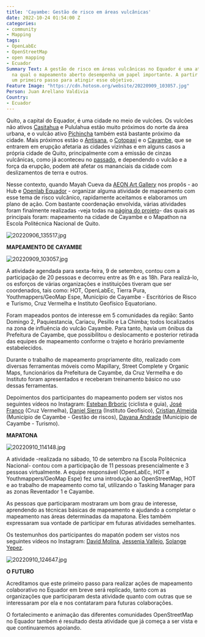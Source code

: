 ```yaml
---
title: 'Cayambe: Gestão de risco em áreas vulcânicas'
date: 2022-10-24 01:54:00 Z
categories:
- community
- Mapping
tags:
- OpenLabEc
- OpenStreetMap
- open mapping
- Ecuador
Summary Text: A gestão de risco em áreas vulcânicas no Equador é uma atividade necessária
  na qual o mapeamento aberto desempenha um papel importante. A partir do Hub demos
  um primeiro passo para atingir esse objetivo.
Feature Image: "https://cdn.hotosm.org/website/20220909_103057.jpg"
Person: Juan Arellano Valdivia
Country:
- Ecuador
---
```


Quito, a capital do Equador, é uma cidade no meio de vulcões. Os vulcões não ativos [Casitahua](https://es.wikipedia.org/wiki/Volc%C3%A1n_Casitagua) e Pululahua estão muito próximos do norte da área urbana, e o vulcão ativo [Pichincha](https://pt.wikipedia.org/wiki/Pichincha) também está bastante próximo da cidade. Mais próximos estão o [Antisana](https://pt.wikipedia.org/wiki/Antisana), o [Cotopaxi](https://pt.wikipedia.org/wiki/Cotopaxi) e o [Cayambe](https://pt.wikipedia.org/wiki/Cayambe_(vulc%C3%A3o)), que se entrarem em erupção afetaria as cidades vizinhas e em alguns casos a própria cidade de Quito, principalmente com a emissão de cinzas vulcânicas, como já aconteceu no [passado](https://journals.openedition.org/bifea/2290), e dependendo o vulcão e a força da erupção, podem até afetar os mananciais da cidade com deslizamentos de terra e outros.

Nesse contexto, quando Mayah Cueva da [AEON Art Gallery](https://www.instagram.com/aeongallery/?hl=es) nos propôs - ao Hub e [Openlab Equador](https://openlab.ec/) - organizar alguma atividade de mapeamento com esse tema de risco vulcânico, rapidamente aceitamos e elaboramos um plano de ação. Com bastante coordenação envolvida, várias atividades foram finalmente realizadas -veja todas na [página do projeto](https://stories.hotosm.org/mapeamento-de-vulcoes-no-equador/index.html)- das quais as principais foram: mapeamento na cidade de Cayambe e o Mapathon na Escola Politécnica Nacional de Quito.

![20220906_135517.jpg](https://cdn.hotosm.org/website/20220906_135517.jpg)

**MAPEAMENTO DE CAYAMBE**

![20220909_103057.jpg](https://cdn.hotosm.org/website/20220909_103057.jpg)

A atividade agendada para sexta-feira, 9 de setembro, contou com a participação de 20 pessoas e decorreu entre as 9h e as 18h. Para realizá-lo, os esforços de várias organizações e instituições tiveram que ser coordenados, tais como: HOT, OpenLabEc, Tierra Pura, Youthmappers/GeoMap Espe, Município de Cayambe - Escritórios de Risco e Turismo, Cruz Vermelha e Instituto Geofísico Equatoriano.

Foram mapeados pontos de interesse em 5 comunidades da região: Santo Domingo 2, Paquiestancia, Cariacu, Pesillo e La Chimba; todos localizados na zona de influência do vulcão Cayambe. Para tanto, havia um ônibus da Prefeitura de Cayambe, que possibilitou o deslocamento e posterior retirada das equipes de mapeamento conforme o trajeto e horário previamente estabelecidos.

Durante o trabalho de mapeamento propriamente dito, realizado com diversas ferramentas móveis como Mapillary, Street Complete y Organic Maps, funcionários da Prefeitura de Cayambe, da Cruz Vermelha e do Instituto foram apresentados e receberam treinamento básico no uso dessas ferramentas.

Depoimentos dos participantes do mapeamento podem ser vistos nos seguintes vídeos no Instagram: [Esteban Brboric](https://www.instagram.com/p/CibLZGNpLpk/) (ciclista e guia), [José Franco](https://www.instagram.com/p/CiiBhG6AR4G/) (Cruz Vermelha), [Daniel Sierra](https://www.instagram.com/p/Cif_JA_JLns/) (Instituto Geofísico), [Cristian Almeida](https://www.instagram.com/p/CikxWoUp_O-/) (Município de Cayambe - Gestão de riscos), [Dayana Andrade](https://www.instagram.com/p/CinLhh0gWOp/) (Município de Cayambe - Turismo).

**MAPATONA**

![20220910_114148.jpg](https://cdn.hotosm.org/website/20220910_114148.jpg)

A atividade -realizada no sábado, 10 de setembro na Escola Politécnica Nacional- contou com a participação de 11 pessoas presencialmente e 3 pessoas virtualmente. A equipe responsável (OpenLabEc, HOT e Youthmappers/GeoMap Espe) fez uma introdução ao OpenStreetMap, HOT e ao trabalho de mapeamento como tal, utilizando o Tasking Manager para as zonas Reventador 1 e Cayambe.

As pessoas que participaram mostraram um bom grau de interesse, aprendendo as técnicas básicas de mapeamento e ajudando a completar o mapeamento nas áreas determinadas da mapatona. Eles também expressaram sua vontade de participar em futuras atividades semelhantes.

Os testemunhos dos participantes do mapatón podem ser vistos nos seguintes vídeos no Instagram: [David Molina](https://www.instagram.com/p/CivyWTLpGPT/), [Jessenia Vallejo](https://www.instagram.com/p/Cis81ySJ5JQ/), [Solange Yepez](https://www.instagram.com/p/CiyVGpfJSDn/).

![20220910_124647.jpg](https://cdn.hotosm.org/website/20220910_124647.jpg)

**O FUTURO**

Acreditamos que este primeiro passo para realizar ações de mapeamento colaborativo no Equador em breve será replicado, tanto com as organizações que participaram desta atividade quanto com outras que se interessaram por ela e nos contataram para futuras colaborações.

O fortalecimento e animação das diferentes comunidades OpenStreetMap no Equador também é resultado desta atividade que já começa a ser vista e que continuaremos apoiando.